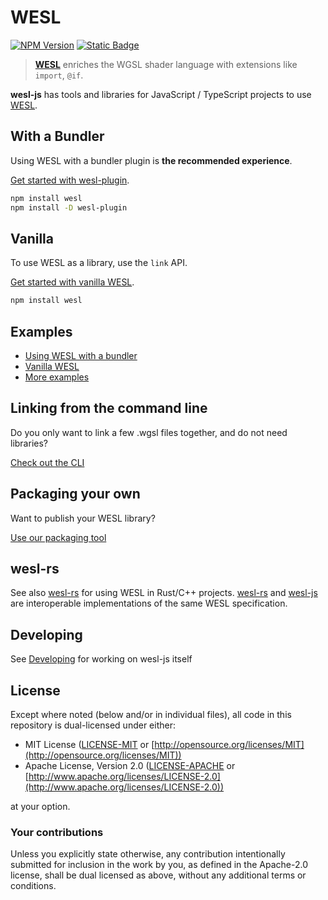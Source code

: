 # **WESL**

[![NPM Version](https://img.shields.io/npm/v/wesl)](https://www.npmjs.com/package/wesl)
[![Static Badge](https://img.shields.io/badge/Read%20the%20-Docs-blue)](https://wesl-lang.dev/)


> **[WESL]** enriches the WGSL shader language with extensions like `import`, `@if`.

**wesl-js** has tools and libraries for JavaScript / TypeScript projects to use [WESL].


## With a Bundler

Using WESL with a bundler plugin is **the recommended experience**. 

[Get started with wesl-plugin](/tools/packages/wesl-plugin#wesl-plugin).

```sh
npm install wesl
npm install -D wesl-plugin
```

## Vanilla

To use WESL as a library, use the `link` API.

[Get started with vanilla WESL](/tools/packages/wesl#wesl).

```sh
npm install wesl
```

## Examples

- [Using WESL with a bundler](https://github.com/wgsl-tooling-wg/examples/tree/main/wesl-sample-vite)
- [Vanilla WESL](https://github.com/wgsl-tooling-wg/examples/tree/main/wesl-sample-vanilla)
- [More examples](https://github.com/wgsl-tooling-wg/examples)


## Linking from the command line

Do you only want to link a few .wgsl files together, and do not need libraries?

[Check out the CLI](/tools/packages/wesl-link/)


## Packaging your own

Want to publish your WESL library?

[Use our packaging tool](/tools/packages/wesl-packager/)

## wesl-rs

See also [wesl-rs] for using WESL in Rust/C++ projects.
[wesl-rs] and [wesl-js] are interoperable implementations of
the same WESL specification.

## Developing

See [Developing](/Developing.md) for working on wesl-js itself

[wesl-rs]: https://github.com/wgsl-tooling-wg/wesl-rs
[wesl-js]: https://github.com/wgsl-tooling-wg/wesl-js
[WESL]: https://wesl-lang.dev/

## License

Except where noted (below and/or in individual files), all code in this repository is dual-licensed under either:

* MIT License ([LICENSE-MIT](LICENSE-MIT) or [http://opensource.org/licenses/MIT](http://opensource.org/licenses/MIT))
* Apache License, Version 2.0 ([LICENSE-APACHE](LICENSE-APACHE) or [http://www.apache.org/licenses/LICENSE-2.0](http://www.apache.org/licenses/LICENSE-2.0))

at your option.

### Your contributions

Unless you explicitly state otherwise,
any contribution intentionally submitted for inclusion in the work by you,
as defined in the Apache-2.0 license,
shall be dual licensed as above,
without any additional terms or conditions.
